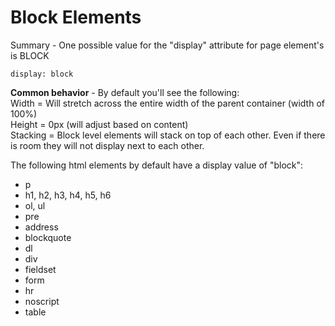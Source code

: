 # Block Elements

Summary - One possible value for the "display" attribute for page element's is BLOCK

```
display: block
```

**Common behavior** - By default you'll see the following:  
Width = Will stretch across the entire width of the parent container (width of 100%)  
Height = 0px (will adjust based on content)  
Stacking = Block level elements will stack on top of each other. Even if there is room they will not display next to each other.

The following html elements by default have a display value of "block":

- p
- h1, h2, h3, h4, h5, h6
- ol, ul
- pre
- address
- blockquote
- dl
- div
- fieldset
- form
- hr
- noscript
- table
